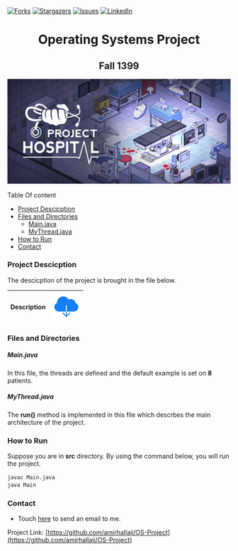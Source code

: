 [![Forks][forks-shield]][forks-url]
[![Stargazers][stars-shield]][stars-url]
[![Issues][issues-shield]][issues-url]
[![LinkedIn][linkedin-shield]][linkedin-url]




<h1 align="center">Operating Systems Project</h1>
<h2 align="center">Fall 1399</h2>
<p align="center">
    <img src="icons/header.jpg" width=700px>
</p>

Table Of content
- [Project Descicption](#project-descicption)
- [Files and Directories](#files-and-directories)
    - [Main.java](#mainjava)
    - [MyThread.java](#mythreadjava)
- [How to Run](#how-to-run)
- [Contact](#contact)


### Project Descicption

The descicption of the project is brought in the file below.


| Description 	| [![open](icons/3.svg)](Description/OS-Project1.pdf)|
|:-:	|:-:	|

### Files and Directories

##### Main.java

In this file, the threads are defined and the default example is set on **8** patients.

##### MyThread.java

The **run()** method is implemented in this file which descrbes the main architecture of the project.

### How to Run

Suppose you are in **src** directory. By using the command  below, you will run the project.

```bash
javac Main.java
java Main
```

### Contact

- Touch [here](mailto://a.hallaji.b@gmail.com) to send an email to me.

Project Link: [https://github.com/amirhallaji/OS-Project](https://github.com/amirhallaji/OS-Project)

[forks-shield]: https://img.shields.io/github/forks/amirhallaji/OS-Project
[forks-url]: https://github.com/amirhallaji/OS-Project/network/members
[stars-shield]: https://img.shields.io/github/stars/amirhallaji/OS-Project
[stars-url]: https://github.com/amirhallaji/OS-Project/stargazers
[issues-shield]: https://img.shields.io/github/issues/amirhallaji/OS-Project
[issues-url]: https://github.com/amirhallaji/OS-Project/issues

[linkedin-shield]: https://img.shields.io/badge/-LinkedIn-black.svg?logo=linkedin&colorB=555
[linkedin-url]: https://www.linkedin.com/in/amirhallaji/
